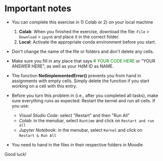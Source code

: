 # Important notes

- You can complete this exercise in 1) Colab or 2) on your local machine
  1. **Colab**: When you finished the exercise, download the file: `File` > `Download` > `ipynb` and place it in the correct folder. 
  2. **Local**: Activate the appropriate conda environment before you start.


- Don't change the name of the file or folders and don't delete any cells.


- Make sure you fill in any place that says  <font color='green'> \# YOUR CODE HERE </font> or "YOUR ANSWER HERE", as well as your HdM ID as NAME.

- The function **NotImplementedError()** prevents you from hand in assignments with empty cells. Simply delete the function if you start working on a cell with this entry.


- Before you turn this problem in (i.e., after you completed all tasks), make sure everything runs as expected: Restart the kernel and run all cells. If you use:
  - *Visual Studio Code*: select "Restart" and then "Run All" 
  - *Colab*: in the menubar, select `Runtime` and click on `Restart and run all`
  - *Jupyter Notebook*: in the menubar, select `Kernel` and click on `Restart & Run All`

- You need to hand in the files in their respective folders in Moodle

Good luck!
